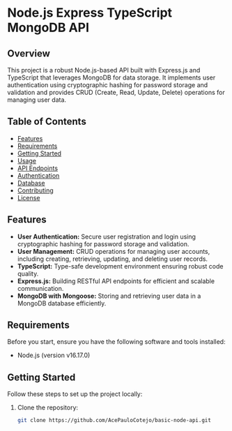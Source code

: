 # Node.js Express TypeScript MongoDB API

## Overview

This project is a robust Node.js-based API built with Express.js and TypeScript that leverages MongoDB for data storage. It implements user authentication using cryptographic hashing for password storage and validation and provides CRUD (Create, Read, Update, Delete) operations for managing user data.

## Table of Contents

- [Features](#features)
- [Requirements](#requirements)
- [Getting Started](#getting-started)
- [Usage](#usage)
- [API Endpoints](#api-endpoints)
- [Authentication](#authentication)
- [Database](#database)
- [Contributing](#contributing)
- [License](#license)

## Features

- **User Authentication:** Secure user registration and login using cryptographic hashing for password storage and validation.
- **User Management:** CRUD operations for managing user accounts, including creating, retrieving, updating, and deleting user records.
- **TypeScript:** Type-safe development environment ensuring robust code quality.
- **Express.js:** Building RESTful API endpoints for efficient and scalable communication.
- **MongoDB with Mongoose:** Storing and retrieving user data in a MongoDB database efficiently.

## Requirements

Before you start, ensure you have the following software and tools installed:

- Node.js (version v16.17.0)

## Getting Started

Follow these steps to set up the project locally:

1. Clone the repository:

   ```bash
   git clone https://github.com/AcePauloCotejo/basic-node-api.git
